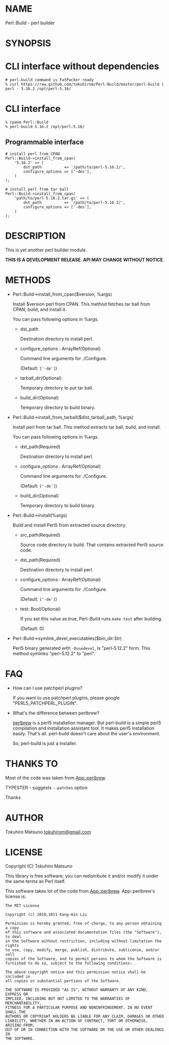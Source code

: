 # NAME

Perl::Build - perl builder

# SYNOPSIS

# CLI interface without dependencies

    # perl-build command is FatPacker ready
    % curl https://raw.github.com/tokuhirom/Perl-Build/master/perl-build | perl - 5.16.2 /opt/perl-5.16/

# CLI interface

    % cpanm Perl::Build
    % perl-build 5.16.2 /opt/perl-5.16/

## Programmable interface

    # install perl from CPAN
    Perl::Build->install_from_cpan(
        '5.16.2' => (
            dst_path          => '/path/to/perl-5.16.2/',
            configure_options => ['-des'],
        )
    );

    # install perl from tar ball
    Perl::Build->install_from_cpan(
        'path/to/perl-5.16.2.tar.gz' => (
            dst_path          => '/path/to/perl-5.16.2/',
            configure_options => ['-des'],
        )
    );

# DESCRIPTION

This is yet another perl builder module.

__THIS IS A DEVELOPMENT RELEASE. API MAY CHANGE WITHOUT NOTICE__.

# METHODS

- Perl::Build->install\_from\_cpan($version, %args)

    Install $version perl from CPAN. This method fetches tar ball from CPAN, build, and install it.

    You can pass following options in %args.

    - dst\_path

        Destination directory to install perl.

    - configure\_options : ArrayRef(Optional)

        Command line arguments for ./Configure.

        (Default: `['-de']`)

    - tarball\_dir(Optional)

        Temporary directory to put tar ball.

    - build\_dir(Optional)

        Temporary directory to build binary.

- Perl::Build->install\_from\_tarball($dist\_tarball\_path, %args)

    Install perl from tar ball. This method extracts tar ball, build, and install.

    You can pass following options in %args.

    - dst\_path(Required)

        Destination directory to install perl.

    - configure\_options : ArrayRef(Optional)

        Command line arguments for ./Configure.

        (Default: `['-de']`)

    - build\_dir(Optional)

        Temporary directory to build binary.

- Perl::Build->install(%args)

    Build and install Perl5 from extracted source directory.

    - src\_path(Required)

        Source code directory to build.  That contains extracted Perl5 source code.

    - dst\_path(Required)

        Destination directory to install perl.

    - configure\_options : ArrayRef(Optional)

        Command line arguments for ./Configure.

        (Default: `['-de']`)

    - test: Bool(Optional)

        If you set this value as true, Perl::Build runs `make test` after building.

        (Default: 0)

- Perl::Build->symlink\_devel\_executables($bin\_dir:Str)

    Perl5 binary generated with ` -Dusedevel `, is "perl-5.12.2" form. This method symlinks "perl-5.12.2" to "perl".

# FAQ

- How can I use patchperl plugins?

    If you want to use patchperl plugins, please google "PERL5\_PATCHPERL\_PLUGIN".

- What's the difference between perlbrew?

    [perlbrew](http://search.cpan.org/perldoc?perlbrew) is a perl5 installation manager. But perl-build is a simple perl5 compilation and installation assistant tool.
    It makes perl5 installation easily. That's all. perl-build doesn't care about the user's environment.

    So, perl-build is just a installer.

# THANKS TO

Most of the code was taken from [App::perlbrew](http://search.cpan.org/perldoc?App::perlbrew).

TYPESTER - suggests `--patches` option

Thanks

# AUTHOR

Tokuhiro Matsuno <tokuhirom@gmail.com>



# LICENSE

Copyright (C) Tokuhiro Matsuno

This library is free software; you can redistribute it and/or modify
it under the same terms as Perl itself.

This software takes lot of the code from [App::perlbrew](http://search.cpan.org/perldoc?App::perlbrew). App::perlbrew's license is:

    The MIT License

    Copyright (c) 2010,2011 Kang-min Liu

    Permission is hereby granted, free of charge, to any person obtaining a copy
    of this software and associated documentation files (the "Software"), to deal
    in the Software without restriction, including without limitation the rights
    to use, copy, modify, merge, publish, distribute, sublicense, and/or sell
    copies of the Software, and to permit persons to whom the Software is
    furnished to do so, subject to the following conditions:

    The above copyright notice and this permission notice shall be included in
    all copies or substantial portions of the Software.

    THE SOFTWARE IS PROVIDED "AS IS", WITHOUT WARRANTY OF ANY KIND, EXPRESS OR
    IMPLIED, INCLUDING BUT NOT LIMITED TO THE WARRANTIES OF MERCHANTABILITY,
    FITNESS FOR A PARTICULAR PURPOSE AND NONINFRINGEMENT. IN NO EVENT SHALL THE
    AUTHORS OR COPYRIGHT HOLDERS BE LIABLE FOR ANY CLAIM, DAMAGES OR OTHER
    LIABILITY, WHETHER IN AN ACTION OF CONTRACT, TORT OR OTHERWISE, ARISING FROM,
    OUT OF OR IN CONNECTION WITH THE SOFTWARE OR THE USE OR OTHER DEALINGS IN
    THE SOFTWARE.


